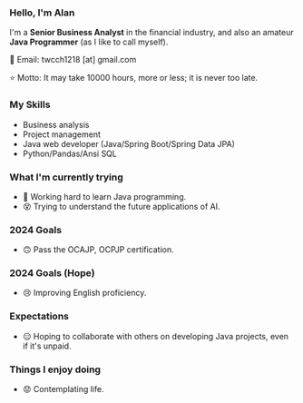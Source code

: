 ### Hello, I'm Alan

I'm a **Senior Business Analyst** in the financial industry,
and also an amateur **Java Programmer** (as I like to call myself).

📧 Email: twcch1218 [at] gmail.com  

⭐ Motto: It may take 10000 hours, more or less; it is never too late.

### My Skills

- Business analysis
- Project management
- Java web developer (Java/Spring Boot/Spring Data JPA)
- Python/Pandas/Ansi SQL

### What I'm currently trying

- 🤪 Working hard to learn Java programming.
- 😵 Trying to understand the future applications of AI.

### 2024 Goals

- 🙃 Pass the OCAJP, OCPJP certification.

### 2024 Goals (Hope)

- 😢 Improving English proficiency.

### Expectations

- 😑 Hoping to collaborate with others on developing Java projects, even if it's unpaid.

### Things I enjoy doing

- 😟 Contemplating life.
